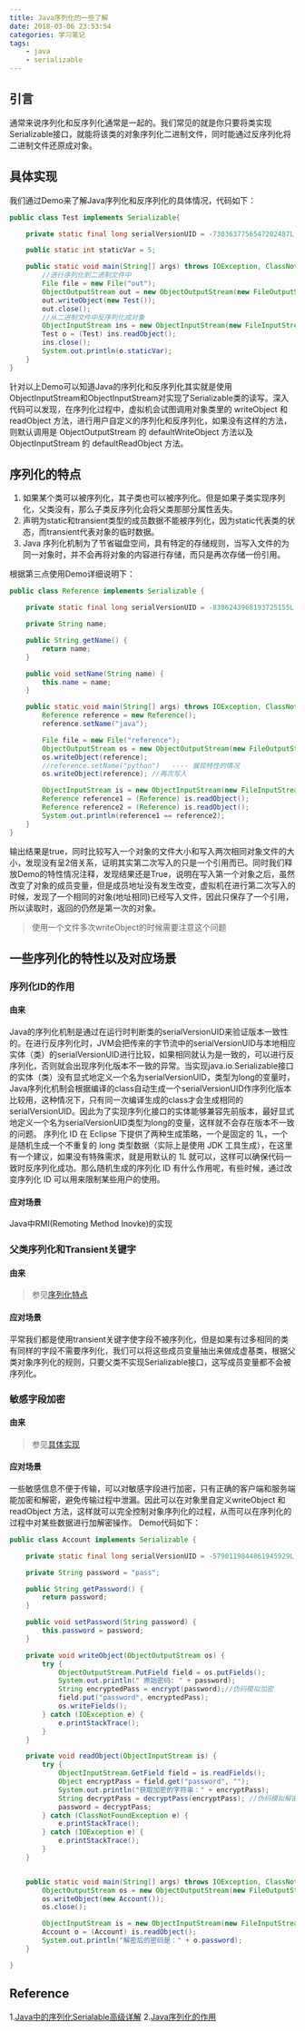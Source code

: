 ```yaml
---
title: Java序列化的一些了解
date: 2018-03-06 23:53:54
categories: 学习笔记
tags:
    - java
    - serializable
---
```


## 引言
通常来说序列化和反序列化通常是一起的。我们常见的就是你只要将类实现Serializable接口，就能将该类的对象序列化二进制文件，同时能通过反序列化将二进制文件还原成对象。
<!-- more -->

## 具体实现
我们通过Demo来了解Java序列化和反序列化的具体情况，代码如下：
```JAVA
public class Test implements Serializable{

    private static final long serialVersionUID = -7303637756547202487L;

    public static int staticVar = 5;

    public static void main(String[] args) throws IOException, ClassNotFoundException {
        //进行序列化到二进制文件中
        File file = new File("out");
        ObjectOutputStream out = new ObjectOutputStream(new FileOutputStream(file));
        out.writeObject(new Test());
        out.close();
        //从二进制文件中反序列化成对象
        ObjectInputStream ins = new ObjectInputStream(new FileInputStream(file));
        Test o = (Test) ins.readObject();
        ins.close();
        System.out.println(o.staticVar);
    }
}
```
针对以上Demo可以知道Java的序列化和反序列化其实就是使用ObjectInputStream和ObjectInputStream对实现了Serializable类的读写。深入代码可以发现，在序列化过程中，虚拟机会试图调用对象类里的 writeObject 和 readObject 方法，进行用户自定义的序列化和反序列化，如果没有这样的方法，则默认调用是 ObjectOutputStream 的 defaultWriteObject 方法以及 ObjectInputStream 的 defaultReadObject 方法。

## 序列化的特点
1. 如果某个类可以被序列化，其子类也可以被序列化。但是如果子类实现序列化，父类没有，那么子类反序列化会将父类那部分属性丢失。
2. 声明为static和transient类型的成员数据不能被序列化，因为static代表类的状态，而transient代表对象的临时数据。
3. Java 序列化机制为了节省磁盘空间，具有特定的存储规则，当写入文件的为同一对象时，并不会再将对象的内容进行存储，而只是再次存储一份引用。

根据第三点使用Demo详细说明下：
```JAVA
public class Reference implements Serializable {

    private static final long serialVersionUID = -8386243968193725155L;

    private String name;

    public String getName() {
        return name;
    }

    public void setName(String name) {
        this.name = name;
    }

    public static void main(String[] args) throws IOException, ClassNotFoundException {
        Reference reference = new Reference();
        reference.setName("java");

        File file = new File("reference");
        ObjectOutputStream os = new ObjectOutputStream(new FileOutputStream(file));
        os.writeObject(reference);
        //reference.setName("python")   ---- 展现特性的情况
        os.writeObject(reference); //再次写入

        ObjectInputStream is = new ObjectInputStream(new FileInputStream(file));
        Reference reference1 = (Reference) is.readObject();
        Reference reference2 = (Reference) is.readObject();
        System.out.println(reference1 == reference2);
    }
}

```
输出结果是true，同时比较写入一个对象的文件大小和写入两次相同对象文件的大小，发现没有呈2倍关系，证明其实第二次写入的只是一个引用而已。同时我们释放Demo的特性情况注释，发现结果还是True，说明在写入第一个对象之后，虽然改变了对象的成员变量，但是成员地址没有发生改变，虚拟机在进行第二次写入的时候，发现了一个相同的对象(地址相同)已经写入文件，因此只保存了一个引用，所以读取时，返回的仍然是第一次的对象。

> 使用一个文件多次writeObject的时候需要注意这个问题

## 一些序列化的特性以及对应场景
### 序列化ID的作用
#### 由来
Java的序列化机制是通过在运行时判断类的serialVersionUID来验证版本一致性的。在进行反序列化时，JVM会把传来的字节流中的serialVersionUID与本地相应实体（类）的serialVersionUID进行比较，如果相同就认为是一致的，可以进行反序列化，否则就会出现序列化版本不一致的异常。当实现java.io.Serializable接口的实体（类）没有显式地定义一个名为serialVersionUID，类型为long的变量时，Java序列化机制会根据编译的class自动生成一个serialVersionUID作序列化版本比较用，这种情况下，只有同一次编译生成的class才会生成相同的serialVersionUID。因此为了实现序列化接口的实体能够兼容先前版本，最好显式地定义一个名为serialVersionUID类型为long的变量，这样就不会存在版本不一致的问题。
序列化 ID 在 Eclipse 下提供了两种生成策略，一个是固定的 1L，一个是随机生成一个不重复的 long 类型数据（实际上是使用 JDK 工具生成），在这里有一个建议，如果没有特殊需求，就是用默认的 1L 就可以，这样可以确保代码一致时反序列化成功。那么随机生成的序列化 ID 有什么作用呢，有些时候，通过改变序列化 ID 可以用来限制某些用户的使用。

#### 应对场景
Java中RMI(Remoting Method Inovke)的实现


### 父类序列化和Transient关键字
#### 由来
> 参见[序列化特点](#序列化的特点)

#### 应对场景
平常我们都是使用transient关键字使字段不被序列化，但是如果有过多相同的类有同样的字段不需要序列化，我们可以将这些成员变量抽出来做成虚基类，根据父类对象序列化的规则，只要父类不实现Serializable接口，这写成员变量都不会被序列化。

### 敏感字段加密
#### 由来
> 参见[具体实现](#具体实现)

#### 应对场景
一些敏感信息不便于传输，可以对敏感字段进行加密，只有正确的客户端和服务端能加密和解密，避免传输过程中泄漏。因此可以在对象里自定义writeObject 和 readObject 方法，这样就可以完全控制对象序列化的过程，从而可以在序列化的过程中对某些数据进行加解密操作。
Demo代码如下：
```java
public class Account implements Serializable {

    private static final long serialVersionUID = -5790119844861945929L;

    private String password = "pass";

    public String getPassword() {
        return password;
    }

    public void setPassword(String password) {
        this.password = password;
    }

    private void writeObject(ObjectOutputStream os) {
        try {
            ObjectOutputStream.PutField field = os.putFields();
            System.out.println(" 原始密码: " + password);
            String encryptedPass = encrypt(password);//伪码模拟加密
            field.put("password", encryptedPass); 
            os.writeFields();
        } catch (IOException e) {
            e.printStackTrace();
        }
    }

    private void readObject(ObjectInputStream is) {
        try {
            ObjectInputStream.GetField field = is.readFields();
            Object encryptPass = field.get("password", "");
            System.out.println("获取加密的字符串：" + encryptPass);
            String decryptPass = decryptPass(encryptPass); //伪码模拟解密
            password = decryptPass; 
        } catch (ClassNotFoundException e) {
            e.printStackTrace();
        } catch (IOException e) {
            e.printStackTrace();
        }
    }


    public static void main(String[] args) throws IOException, ClassNotFoundException {
        ObjectOutputStream os = new ObjectOutputStream(new FileOutputStream(new File("password")));
        os.writeObject(new Account());
        os.close();

        ObjectInputStream is = new ObjectInputStream(new FileInputStream(new File("password")));
        Account o = (Account) is.readObject();
        System.out.println("解密后的密码是：" + o.password);
    }

}
```


## Reference

1.[Java中的序列化Serialable高级详解](http://blog.csdn.net/jiangwei0910410003/article/details/18989711)
2.[Java序列化的作用](http://www.oschina.net/question/4873_23270)

